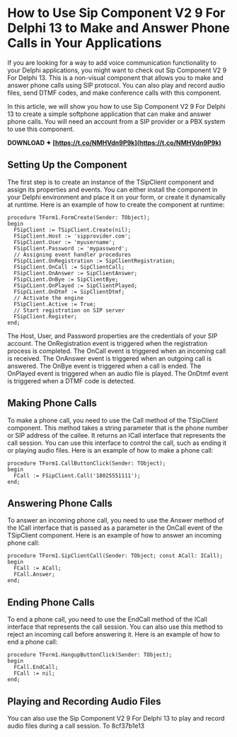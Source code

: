 
 
# How to Use Sip Component V2 9 For Delphi 13 to Make and Answer Phone Calls in Your Applications
  
If you are looking for a way to add voice communication functionality to your Delphi applications, you might want to check out Sip Component V2 9 For Delphi 13. This is a non-visual component that allows you to make and answer phone calls using SIP protocol. You can also play and record audio files, send DTMF codes, and make conference calls with this component.
  
In this article, we will show you how to use Sip Component V2 9 For Delphi 13 to create a simple softphone application that can make and answer phone calls. You will need an account from a SIP provider or a PBX system to use this component.
 
**DOWNLOAD ✦ [https://t.co/NMHVdn9P9k](https://t.co/NMHVdn9P9k)**


  
## Setting Up the Component
  
The first step is to create an instance of the TSipClient component and assign its properties and events. You can either install the component in your Delphi environment and place it on your form, or create it dynamically at runtime. Here is an example of how to create the component at runtime:

    procedure TForm1.FormCreate(Sender: TObject);
    begin
      FSipClient := TSipClient.Create(nil);
      FSipClient.Host := 'sipprovider.com';
      FSipClient.User := 'myusername';
      FSipClient.Password := 'mypassword';
      // Assigning event handler procedures
      FSipCLient.OnRegistration := SipClientRegistration;
      FSipClient.OnCall := SipClientCall;
      FSipClient.OnAnswer := SipClientAnswer;
      FSipCLient.OnBye := SipClientBye;
      FSipCLient.OnPlayed := SipClientPlayed;
      FSipCLient.OnDtmf := SipClientDtmf;
      // Activate the engine
      FSipClient.Active := True;
      // Start registration on SIP server
      FSipClient.Register;
    end;

The Host, User, and Password properties are the credentials of your SIP account. The OnRegistration event is triggered when the registration process is completed. The OnCall event is triggered when an incoming call is received. The OnAnswer event is triggered when an outgoing call is answered. The OnBye event is triggered when a call is ended. The OnPlayed event is triggered when an audio file is played. The OnDtmf event is triggered when a DTMF code is detected.
  
## Making Phone Calls
  
To make a phone call, you need to use the Call method of the TSipClient component. This method takes a string parameter that is the phone number or SIP address of the callee. It returns an ICall interface that represents the call session. You can use this interface to control the call, such as ending it or playing audio files. Here is an example of how to make a phone call:

    procedure TForm1.CallButtonClick(Sender: TObject);
    begin
      FCall := FSipClient.Call('18025551111');
    end;

## Answering Phone Calls
  
To answer an incoming phone call, you need to use the Answer method of the ICall interface that is passed as a parameter in the OnCall event of the TSipClient component. Here is an example of how to answer an incoming phone call:

    procedure TForm1.SipClientCall(Sender: TObject; const ACall: ICall);
    begin
      FCall := ACall;
      FCall.Answer;
    end;

## Ending Phone Calls
  
To end a phone call, you need to use the EndCall method of the ICall interface that represents the call session. You can also use this method to reject an incoming call before answering it. Here is an example of how to end a phone call:

    procedure TForm1.HangupButtonClick(Sender: TObject);
    begin
      FCall.EndCall;
      FCall := nil;
    end;

## Playing and Recording Audio Files
  
You can also use the Sip Component V2 9 For Delphi 13 to play and record audio files during a call session. To
 8cf37b1e13
 
